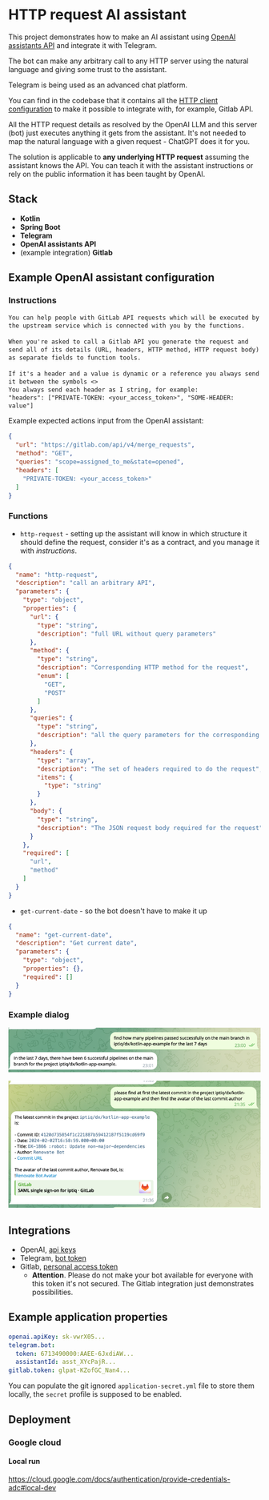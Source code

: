 # HTTP request AI assistant

This project demonstrates how to make an AI assistant using [OpenAI assistants API](https://platform.openai.com/docs/api-reference/assistants) and integrate it with Telegram.

The bot can make any arbitrary call to any HTTP server using the natural language and giving some trust to the assistant.

Telegram is being used as an advanced chat platform.

You can find in the codebase that it contains all the [HTTP client configuration](bot/src/main/kotlin/io/github/artemptushkin/ai/assistants/gitlab/GitlabConfig.kt) to make it possible to integrate with, for example, Gitlab API.

All the HTTP request details as resolved by the OpenAI LLM and this server (bot) just executes anything it gets from the assistant. It's not needed to map the natural language with a given request - ChatGPT does it for you.

The solution is applicable to **any underlying HTTP request** assuming the assistant knows the API. You can teach it with the assistant instructions or rely on the public information it has been taught by OpenAI.

## Stack

* **Kotlin**
* **Spring Boot**
* **Telegram**
* **OpenAI assistants API**
* (example integration) **Gitlab**

## Example OpenAI assistant configuration

### Instructions

```text
You can help people with GitLab API requests which will be executed by the upstream service which is connected with you by the functions.

When you're asked to call a Gitlab API you generate the request and send all of its details (URL, headers, HTTP method, HTTP request body) as separate fields to function tools.

If it's a header and a value is dynamic or a reference you always send it between the symbols <>
You always send each header as I string, for example:
"headers": ["PRIVATE-TOKEN: <your_access_token>", "SOME-HEADER: value"]
```

Example expected actions input from the OpenAI assistant:

```json
{
  "url": "https://gitlab.com/api/v4/merge_requests",
  "method": "GET",
  "queries": "scope=assigned_to_me&state=opened",
  "headers": [
    "PRIVATE-TOKEN: <your_access_token>"
  ]
}
```

### Functions

* `http-request` - setting up the assistant will know in which structure it should define the request, consider it's as a contract, and you manage it with _instructions_.

```json
{
  "name": "http-request",
  "description": "call an arbitrary API",
  "parameters": {
    "type": "object",
    "properties": {
      "url": {
        "type": "string",
        "description": "full URL without query parameters"
      },
      "method": {
        "type": "string",
        "description": "Corresponding HTTP method for the request",
        "enum": [
          "GET",
          "POST"
        ]
      },
      "queries": {
        "type": "string",
        "description": "all the query parameters for the corresponding request"
      },
      "headers": {
        "type": "array",
        "description": "The set of headers required to do the request",
        "items": {
          "type": "string"
        }
      },
      "body": {
        "type": "string",
        "description": "The JSON request body required for the request"
      }
    },
    "required": [
      "url",
      "method"
    ]
  }
}
```
* `get-current-date` - so the bot doesn't have to make it up

```json
{
  "name": "get-current-date",
  "description": "Get current date",
  "parameters": {
    "type": "object",
    "properties": {},
    "required": []
  }
}
```

### Example dialog

![img.png](docs/static/get-success-pipelines.png)

![img.png](docs/static/get-latest-commit.png)


## Integrations

* OpenAI, [api keys](https://platform.openai.com/docs/api-reference/authentication)
* Telegram, [bot token](https://core.telegram.org/bots/tutorial#obtain-your-bot-token)
* Gitlab, [personal access token](https://docs.gitlab.com/ee/user/profile/personal_access_tokens.html)
  * **Attention**. Please do not make your bot available for everyone with this token it's not secured. The Gitlab integration just demonstrates possibilities.

## Example application properties

```yaml
openai.apiKey: sk-vwrX05...
telegram.bot:
  token: 6713490000:AAEE-6JxdiAW...
  assistantId: asst_XYcPajR...
gitlab.token: glpat-KZofGC_Nan4...
```

You can populate the git ignored `application-secret.yml` file to store them locally, the `secret` profile is supposed to be enabled.

## Deployment

### Google cloud

#### Local run

https://cloud.google.com/docs/authentication/provide-credentials-adc#local-dev